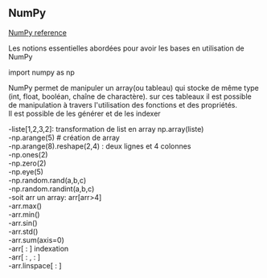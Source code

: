 

## NumPy
<a href='https://numpy.org/doc/stable/reference'> NumPy reference</a>

Les notions essentielles abordées pour avoir les bases en utilisation de NumPy <br>

import numpy as np <br>

NumPy permet de manipuler un array(ou tableau) qui stocke de même type (int, float, booléan, chaîne de charactère). sur ces tableaux il est possible de manipulation à travers l'utilisation des fonctions et des propriétés. <br>
Il est possible de les générer et de les indexer <br>

-liste[1,2,3,2]: transformation de list en array np.array(liste) <br>
-np.arange(5) # création de array <br>
-np.arange(8).reshape(2,4) : deux lignes et 4 colonnes <br>
-np.ones(2) <br>
-np.zero(2) <br>
-np.eye(5) <br>
-np.random.rand(a,b,c) <br>
-np.random.randint(a,b,c) <br>
-soit arr un array: arr[arr>4] <br>
-arr.max() <br>
-arr.min() <br>
-arr.sin() <br>
-arr.std() <br>
-arr.sum(axis=0) <br>
-arr[ : ] indexation <br>
-arr[ : , : ] <br>
-arr.linspace[ : ] <br>
